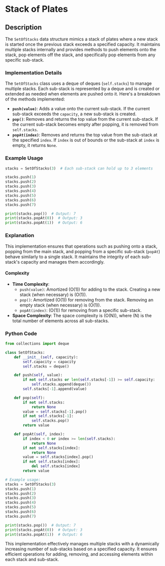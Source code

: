 # Stack of Plates

## Description
The `SetOfStacks` data structure mimics a stack of plates where a new stack is started once the previous stack exceeds a specified capacity. It maintains multiple stacks internally and provides methods to push elements onto the stack, pop elements off the stack, and specifically pop elements from any specific sub-stack.

### Implementation Details
The `SetOfStacks` class uses a deque of deques (`self.stacks`) to manage multiple stacks. Each sub-stack is represented by a deque and is created or extended as needed when elements are pushed onto it. Here's a breakdown of the methods implemented:

- **`push(value)`**: Adds a value onto the current sub-stack. If the current sub-stack exceeds the `capacity`, a new sub-stack is created.
- **`pop()`**: Removes and returns the top value from the current sub-stack. If the current sub-stack becomes empty after popping, it is removed from `self.stacks`.
- **`popAt(index)`**: Removes and returns the top value from the sub-stack at the specified `index`. If `index` is out of bounds or the sub-stack at `index` is empty, it returns `None`.

### Example Usage
```python
stacks = SetOfStacks(3)  # Each sub-stack can hold up to 3 elements

stacks.push(1)
stacks.push(2)
stacks.push(3)
stacks.push(4)
stacks.push(5)
stacks.push(6)
stacks.push(7)

print(stacks.pop())  # Output: 7
print(stacks.popAt(0))  # Output: 3
print(stacks.popAt(1))  # Output: 6
```

### Explanation
This implementation ensures that operations such as pushing onto a stack, popping from the main stack, and popping from a specific sub-stack (`popAt`) behave similarly to a single stack. It maintains the integrity of each sub-stack's capacity and manages them accordingly.

#### Complexity
- **Time Complexity**: 
  - `push(value)`: Amortized \(O(1)\) for adding to the stack. Creating a new stack (when necessary) is \(O(1)\).
  - `pop()`: Amortized \(O(1)\) for removing from the stack. Removing an empty stack (when necessary) is \(O(1)\).
  - `popAt(index)`: \(O(1)\) for removing from a specific sub-stack.
- **Space Complexity**: The space complexity is \(O(N)\), where \(N\) is the total number of elements across all sub-stacks.

### Python Code

```python
from collections import deque

class SetOfStacks:
    def __init__(self, capacity):
        self.capacity = capacity
        self.stacks = deque()

    def push(self, value):
        if not self.stacks or len(self.stacks[-1]) >= self.capacity:
            self.stacks.append(deque())
        self.stacks[-1].append(value)

    def pop(self):
        if not self.stacks:
            return None
        value = self.stacks[-1].pop()
        if not self.stacks[-1]:
            self.stacks.pop()
        return value

    def popAt(self, index):
        if index < 0 or index >= len(self.stacks):
            return None
        if not self.stacks[index]:
            return None
        value = self.stacks[index].pop()
        if not self.stacks[index]:
            del self.stacks[index]
        return value

# Example usage:
stacks = SetOfStacks(3)
stacks.push(1)
stacks.push(2)
stacks.push(3)
stacks.push(4)
stacks.push(5)
stacks.push(6)
stacks.push(7)

print(stacks.pop())  # Output: 7
print(stacks.popAt(0))  # Output: 3
print(stacks.popAt(1))  # Output: 6
```

This implementation effectively manages multiple stacks with a dynamically increasing number of sub-stacks based on a specified capacity. It ensures efficient operations for adding, removing, and accessing elements within each stack and sub-stack.
